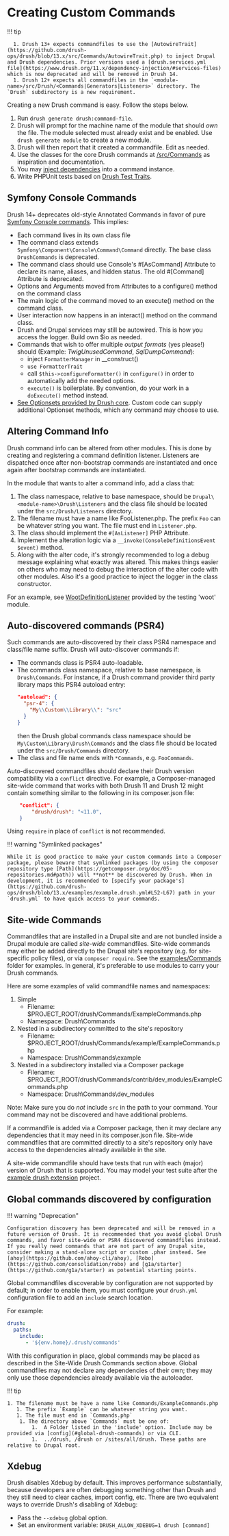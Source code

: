 # Creating Custom Commands

!!! tip

      1. Drush 13+ expects commandfiles to use the [AutowireTrait](https://github.com/drush-ops/drush/blob/13.x/src/Commands/AutowireTrait.php) to inject Drupal and Drush dependencies. Prior versions used a [drush.services.yml file](https://www.drush.org/11.x/dependency-injection/#services-files) which is now deprecated and will be removed in Drush 14.
      1. Drush 12+ expects all commandfiles in the `<module-name>/src/Drush/<Commands|Generators|Listeners>` directory. The `Drush` subdirectory is a new requirement.

Creating a new Drush command is easy. Follow the steps below.

1. Run `drush generate drush:command-file`.
2. Drush will prompt for the machine name of the module that should _own_ the file. The module selected must already exist and be enabled. Use `drush generate module` to create a new module.
3. Drush will then report that it created a commandfile. Edit as needed.
4. Use the classes for the core Drush commands at [/src/Commands](https://github.com/drush-ops/drush/tree/13.x/src/Commands) as inspiration and documentation.
5. You may [inject dependencies](dependency-injection.md) into a command instance.
6. Write PHPUnit tests based on [Drush Test Traits](https://github.com/drush-ops/drush/blob/13.x/docs/contribute/unish.md#drush-test-traits).

## Symfony Console Commands

Drush 14+ deprecates old-style Annotated Commands in favor of pure [Symfony Console commands](https://symfony.com/doc/current/console.html). This implies:

- Each command lives in its own class file
- The command class extends `Symfony\Component\Console\Command\Command` directly. The base class `DrushCommands` is deprecated.
- The command class should use Console's #[AsCommand] Attribute to declare its name, aliases, and hidden status. The old #[Command] Attribute is deprecated.
- Options and Arguments moved from Attributes to a configure() method on the command class
- The main logic of the command moved to an execute() method on the command class.
- User interaction now happens in an interact() method on the command class.
- Drush and Drupal services may still be autowired. This is how you access the logger. Build own $io as needed.
- Commands that wish to offer multiple _output formats_ (yes please!) should (Example: _TwigUnusedCommand_,
  _SqlDumpCommand_):
    - inject `FormatterManager` in __construct()
    - `use FormatterTrait`
    - call `$this->configureFormatter()` in `configure()` in order to automatically add the needed options.
    - `execute()` is boilerplate. By convention, do your work in a `doExecute()` method instead.
- [See Optionsets provided by Drush core](https://github.com/drush-ops/drush/blob/13.x/src/Commands/OptionsSets.php). Custom code can supply additional Optionset methods, which any command may choose to use.

## Altering Command Info

Drush command info can be altered from other modules. This is done by creating and registering a command definition listener. Listeners are dispatched once after non-bootstrap commands are instantiated and once again after bootstrap commands are instantiated.

In the module that wants to alter a command info, add a class that:

1. The class namespace, relative to base namespace, should be `Drupal\<module-name>\Drush\Listeners` and the class file should be located under the `src/Drush/Listeners` directory.
1. The filename must have a name like FooListener.php. The prefix `Foo` can be whatever string you want. The file must end in `Listener.php`.
1. The class should implement the `#[AsListener]` PHP Attribute.
1. Implement the alteration logic via a `__invoke(ConsoleDefinitionsEvent $event)` method.
1. Along with the alter code, it's strongly recommended to log a debug message explaining what exactly was altered. This makes things easier on others who may need to debug the interaction of the alter code with other modules. Also it's a good practice to inject the logger in the class constructor.

For an example, see [WootDefinitionListener](https://github.com/drush-ops/drush/blob/13.x/sut/modules/unish/woot/src/Drush/Liseners/WootDefinitionListener.php) provided by the testing 'woot' module.

## Auto-discovered commands (PSR4)

Such commands are auto-discovered by their class PSR4 namespace and class/file name suffix. Drush will auto-discover commands if:

* The commands class is PSR4 auto-loadable.
* The commands class namespace, relative to base namespace, is `Drush\Commands`. For instance, if a Drush command provider third party library maps this PSR4 autoload entry:
  ```json
  "autoload": {
    "psr-4": {
      "My\\Custom\\Library\\": "src"
    }
  }
  ```
  then the Drush global commands class namespace should be `My\Custom\Library\Drush\Commands` and the class file should be located under the `src/Drush/Commands` directory.
* The class and file name ends with `*Commands`, e.g. `FooCommands`.

Auto-discovered commandfiles should declare their Drush version compatibility via a `conflict` directive. For example, a Composer-managed site-wide command that works with both Drush 11 and Drush 12 might contain something similar to the following in its composer.json file:
```json
    "conflict": {
        "drush/drush": "<11.0",
    }
```
Using `require` in place of `conflict` is not recommended.

!!! warning "Symlinked packages"

    While it is good practice to make your custom commands into a Composer package, please beware that symlinked packages (by using the composer repository type [Path](https://getcomposer.org/doc/05-repositories.md#path)) will **not** be discovered by Drush. When in development, it is recommended to [specify your package's](https://github.com/drush-ops/drush/blob/13.x/examples/example.drush.yml#L52-L67) path in your `drush.yml` to have quick access to your commands.

## Site-wide Commands
Commandfiles that are installed in a Drupal site and are not bundled inside a Drupal module are called _site-wide_ commandfiles. Site-wide commands may either be added directly to the Drupal site's repository (e.g. for site-specific policy files), or via `composer require`. See the [examples/Commands](https://github.com/drush-ops/drush/tree/13.x/examples/Commands) folder for examples. In general, it's preferable to use modules to carry your Drush commands.

Here are some examples of valid commandfile names and namespaces:

1. Simple
     - Filename: $PROJECT_ROOT/drush/Commands/ExampleCommands.php
     - Namespace: Drush\Commands
1. Nested in a subdirectory committed to the site's repository
     - Filename: $PROJECT_ROOT/drush/Commands/example/ExampleCommands.php
     - Namespace: Drush\Commands\example
1. Nested in a subdirectory installed via a Composer package
    - Filename: $PROJECT_ROOT/drush/Commands/contrib/dev_modules/ExampleCommands.php
    - Namespace: Drush\Commands\dev_modules

Note: Make sure you do _not_ include `src` in the path to your command. Your command may not be discovered and have additional problems.

If a commandfile is added via a Composer package, then it may declare any dependencies that it may need in its composer.json file. Site-wide commandfiles that are committed directly to a site's repository only have access to the dependencies already available in the site. 

A site-wide commandfile should have tests that run with each (major) version of Drush that is supported. You may model your test suite after the [example drush extension](https://github.com/drush-ops/example-drush-extension) project.

## Global commands discovered by configuration

!!! warning "Deprecation"

    Configuration discovery has been deprecated and will be removed in a future version of Drush. It is recommended that you avoid global Drush commands, and favor site-wide or PSR4 discovered commandfiles instead. If you really need commands that are not part of any Drupal site, consider making a stand-alone script or custom .phar instead. See [ahoy](https://github.com/ahoy-cli/ahoy), [Robo](https://github.com/consolidation/robo) and [g1a/starter](https://github.com/g1a/starter) as potential starting points.

Global commandfiles discoverable by configuration are not supported by default; in order to enable them, you must configure your `drush.yml` configuration file to add an `include` search location.

For example:

```yaml
drush:
  paths:
    include:
      - '${env.home}/.drush/commands'
```      
With this configuration in place, global commands may be placed as described in the Site-Wide Drush Commands section above. Global commandfiles may not declare any dependencies of their own; they may only use those dependencies already available via the autoloader.

!!! tip

    1. The filename must be have a name like Commands/ExampleCommands.php
       1. The prefix `Example` can be whatever string you want.
       1. The file must end in `Commands.php`
        1. The directory above `Commands` must be one of:
            1.  A Folder listed in the 'include' option. Include may be provided via [config](#global-drush-commands) or via CLI.
            1.  ../drush, /drush or /sites/all/drush. These paths are relative to Drupal root.

Xdebug
------------

Drush disables Xdebug by default. This improves performance substantially, because developers are often debugging something other than Drush and they still need to clear caches, import config, etc. There are two equivalent ways to override Drush's disabling of Xdebug:

- Pass the `--xdebug` global option.
- Set an environment variable: `DRUSH_ALLOW_XDEBUG=1 drush [command]`
